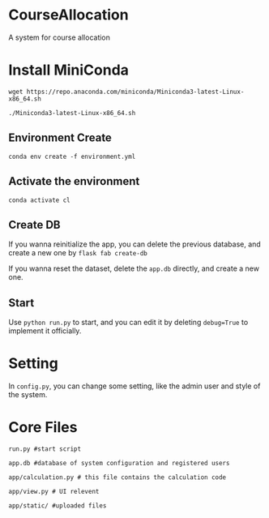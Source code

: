 # CourseAllocation
A system for course allocation

# Install MiniConda
`wget https://repo.anaconda.com/miniconda/Miniconda3-latest-Linux-x86_64.sh`

`./Miniconda3-latest-Linux-x86_64.sh`

## Environment Create
`conda env create -f environment.yml`

## Activate the environment
`conda activate cl`

## Create DB
If you wanna reinitialize the app, you can delete the previous database, and create a new one by `flask fab create-db`

If you wanna reset the dataset, delete the `app.db` directly, and create a new one.

## Start
Use `python run.py` to start, and you can edit it by deleting `debug=True` to implement it officially.

# Setting
In `config.py`, you can change some setting, like the admin user and style of the system.

# Core Files
`run.py #start script` 

`app.db #database of system configuration and registered users` 

`app/calculation.py # this file contains the calculation code` 

`app/view.py # UI relevent` 

`app/static/ #uploaded files` 

